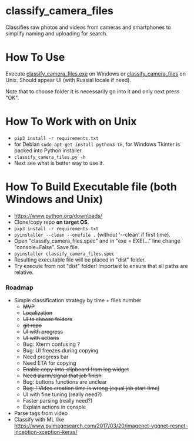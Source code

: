 # classify_camera_files
Classifies raw photos and videos from cameras and smartphones to simplify naming and uploading for search.

# How To Use
Execute [classify_camera_files.exe](classify_camera_files.exe) on Windows
or [classify_camera_files](classify_camera_files) on Unix.
Should appear UI (with Russial locale if need).

Note that to choose folder it is necessarily go into it and only next press "OK".

# How To Work with on Unix
- `pip3 install -r requirements.txt`
- for Debian `sudo apt-get install python3-tk`, for Windows Tkinter is packed into Python installer.
- `classify_camera_files.py -h`
- Next see what is better way to use it.

# How To Build Executable file (both Windows and Unix)
- https://www.python.org/downloads/
- Clone/copy repo **on target OS**.
- `pip3 install -r requirements.txt`
- `pyinstaller --clean --onefile .` (without '--clean' if first time).
- Open "classify_camera_files.spec" and in "exe = EXE(..." line change "console=False". Save file.
- `pyinstaller classify_camera_files.spec`
- Resulting executable file will be placed in "dist" folder.
- Try execute from not "dist" folder! Important to ensure that all paths are relative.

### Roadmap
- Simple classification strategy by time + files number
    - ~~MVP~~
    - ~~Localization~~
    - ~~UI to choose folders~~
    - ~~git repo~~
    - ~~UI with progress~~
    - ~~UI with actions~~
    - Bug: Xterm confusing ?
    - Bug: UI freezes during copying
    - Need progress bar
    - Need ETA for copying
    - ~~Enable copy-into-clipboard from log widget~~
    - ~~Need alarm/signal that job finish~~
    - Bug: buttons functions are unclear
    - ~~Bug: ! Video creation time is wrong (equal job start time)~~
    - UI with fine tuning (really need?)
    - Faster parsing (really need?)
    - Explain actions in console
- Parse tags from video
- Classify with ML like https://www.pyimagesearch.com/2017/03/20/imagenet-vggnet-resnet-inception-xception-keras/
